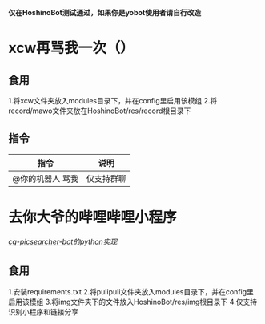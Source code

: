 **仅在HoshinoBot测试通过，如果你是yobot使用者请自行改造**
# xcw再骂我一次（）
## 食用
1.将xcw文件夹放入modules目录下，并在config里启用该模组
2.将record/mawo文件夹放在HoshinoBot/res/record根目录下
## 指令
|指令|说明|
|-----|-----|
|@你的机器人 骂我|仅支持群聊|  

# 去你大爷的哔哩哔哩小程序
###### [cq-picsearcher-bot](https://github.com/Tsuk1ko/cq-picsearcher-bot)的python实现
## 食用
1.安装requirements.txt
2.将pulipuli文件夹放入modules目录下，并在config里启用该模组
3.将img文件夹下的文件放入HoshinoBot/res/img根目录下
4.仅支持识别小程序和链接分享
